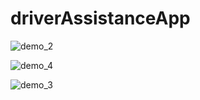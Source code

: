 # driverAssistanceApp

![demo_2](https://user-images.githubusercontent.com/65866815/144618530-b6e51f45-dfcf-487f-8996-b3d004872fd0.gif)




![demo_4](https://user-images.githubusercontent.com/65866815/144618725-37bb1a06-243f-441b-83f6-e45167578f8f.gif)




![demo_3](https://user-images.githubusercontent.com/65866815/144618825-b08b8ad4-3b1a-48c8-b1d5-a31205a43e03.gif)
